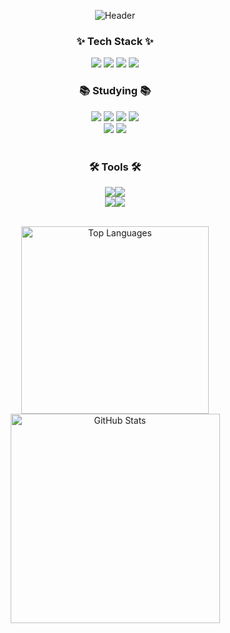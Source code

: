 <!--타이틀 부분-->
<p align="center">
  <img src="https://capsule-render.vercel.app/api?type=soft&color=0:EEFF00,100:a82da8&height=150&section=header&text=Glowing%20Developer&fontSize=70" alt="Header" />
</p>

<!--내용 부분-->
<h3 align="center">✨ Tech Stack ✨</h3>
<div align="center">
  <img src="https://img.shields.io/badge/html5-E34F26.svg?style=for-the-badge&logo=html5&logoColor=white" />
  <img src="https://img.shields.io/badge/css3-1572B6.svg?style=for-the-badge&logo=css3&logoColor=white" />
  <img src="https://img.shields.io/badge/javascript-F7DF1E.svg?style=for-the-badge&logo=javascript&logoColor=20232a" />
  <img src="https://img.shields.io/badge/react-20232a.svg?style=for-the-badge&logo=react&logoColor=61DAFB" />
</div>

<h3 align="center">📚 Studying 📚</h3>
<div align="center">
  <img src="https://img.shields.io/badge/html5-E34F26.svg?style=for-the-badge&logo=html5&logoColor=white" />
  <img src="https://img.shields.io/badge/css3-1572B6.svg?style=for-the-badge&logo=css3&logoColor=white" />
  <img src="https://img.shields.io/badge/c-A8B9CC?style=for-the-badge&logo=C&logoColor=white" />
  <img src="https://img.shields.io/badge/react-20232a.svg?style=for-the-badge&logo=react&logoColor=61DAFB" />
  <br/>
  <img src="https://img.shields.io/badge/typescript-3178C6?style=for-the-badge&logo=react&logoColor=white" />
  <img src="https://img.shields.io/badge/node.js-339933?style=for-the-badge&logo=Node.js&logoColor=white">
</div>

<br>

<h3 align="center">🛠 Tools 🛠</h3>
<div align="center" style="font-size: 0;">
  <a href="https://github.com/djsy01" target="_blank">
    <img src="https://img.shields.io/badge/github-181717.svg?style=for-the-badge&logo=github&logoColor=white" />
  </a>
  <a href="https://exclusive-restaurant-e3e.notion.site/1eb23e23d9b8803e9cacee5ec21da00e?pvs=4" target="_blank">
    <img src="https://img.shields.io/badge/Notion-F3F3F3.svg?style=for-the-badge&logo=notion&logoColor=black" />
  </a>
  <br>
  <img src="https://img.shields.io/badge/Xcode-147EFB?style=for-the-badge&logo=Xcode&logoColor=white"/>
  <img src="https://img.shields.io/badge/VSCode-2C2C32?style=for-the-badge&logo=visual-studio-code&logoColor=22ABF3" />
</div>

<br>

<p align="center">
  <img src="https://github-readme-stats.vercel.app/api/top-langs/?username=djsy01&layout=compact&bg_color=000000&title_color=ffffff&text_color=ffffff" width="300" alt="Top Languages" />
  <img src="https://github-readme-stats.vercel.app/api?username=djsy01&show_icons=true&theme=radical" width="335" alt="GitHub Stats" />
</p>
